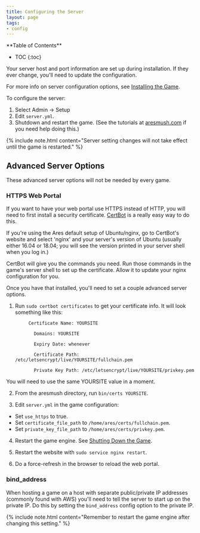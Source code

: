 ```yaml
---
title: Configuring the Server
layout: page
tags:
- config
---
```


<div id="inline_toc" markdown="1">
**Table of Contents**

* TOC
{:toc}
</div>

Your server host and port information are set up during installation.  If they ever change, you'll need to update the configuration.

For more info on server configuration options, see [Installing the Game](/tutorials/install/install-game.html).

To configure the server:

1. Select Admin -> Setup
2. Edit `server.yml`.
4. Shutdown and restart the game. (See the tutorials at [aresmush.com](http://www.aresmush.com) if you need help doing this.)

{% include note.html content="Server setting changes will not take effect until the game is restarted." %}

## Advanced Server Options

These advanced server options will not be needed by every game.

### HTTPS Web Portal

If you want to have your web portal use HTTPS instead of HTTP, you will need to first install a security certificate.  [CertBot](https://certbot.eff.org/) is a really easy way to do this.  

If you're using the Ares default setup of Ubuntu/nginx, go to CertBot's website and select 'nginx' and your server's version of Ubuntu (usually either 16.04 or 18.04; you will see the version printed in your server shell when you log in.) 

CertBot will give you the commands you need.  Run those commands in the game's server shell to set up the certificate.  Allow it to update your nginx configuration for you.

Once you have that installed, you'll need to set a couple advanced server options.

1. Run `sudo certbot certificates` to get your certificate info.  It will look something like this:

            Certificate Name: YOURSITE

              Domains: YOURSITE

              Expiry Date: whenever

              Certificate Path: /etc/letsencrypt/live/YOURSITE/fullchain.pem

              Private Key Path: /etc/letsencrypt/live/YOURSITE/privkey.pem

You will need to use the same YOURSITE value in a moment.

2. From the aresmush directory, run `bin/certs YOURSITE`.

3. Edit `server.yml` in the game configuration:
  - Set `use_https` to true.
  - Set `certificate_file_path` to `/home/ares/certs/fullchain.pem`.
  - Set `private_key_file_path` to `/home/ares/certs/privkey.pem`.

4. Restart the game engine.  See [Shutting Down the Game](/tutorials/manage/shutdown.html).

5. Restart the website with `sudo service nginx restart`.

6. Do a force-refresh in the browser to reload the web portal.

### bind_address

When hosting a game on a host with separate public/private IP addresses (commonly found with AWS) you'll need to tell the server to start up on the private IP.  Do this by setting the `bind_address` config option to the private IP.

{% include note.html content="Remember to restart the game engine after changing this setting." %}


